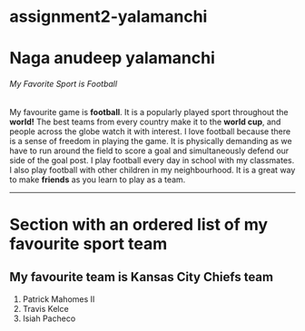 # assignment2-yalamanchi
# Naga anudeep yalamanchi
###### My Favorite Sport is Football
My favourite game is **football**. It is a popularly played sport throughout the **world!** The best teams from every country make it to the **world cup**, and people across the globe watch it with interest. I love football because there is a sense of freedom in playing the game. It is physically demanding as we have to run around the field to score a goal and simultaneously defend our side of the goal post. I play football every day in school with my classmates. I also play football with other children in my neighbourhood. It is a great way to make **friends** as you learn to play as a team.

---

# Section with an ordered list of my favourite sport team
## My favourite team is Kansas City Chiefs team
1. Patrick Mahomes II
2. Travis Kelce
3. Isiah Pacheco


